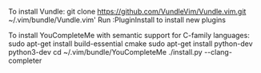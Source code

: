To install Vundle:
git clone https://github.com/VundleVim/Vundle.vim.git ~/.vim/bundle/Vundle.vim'
Run :PluginInstall to install new plugins

To install YouCompleteMe with semantic support for C-family languages:
sudo apt-get install build-essential cmake
sudo apt-get install python-dev python3-dev
cd ~/.vim/bundle/YouCompleteMe
./install.py --clang-completer
